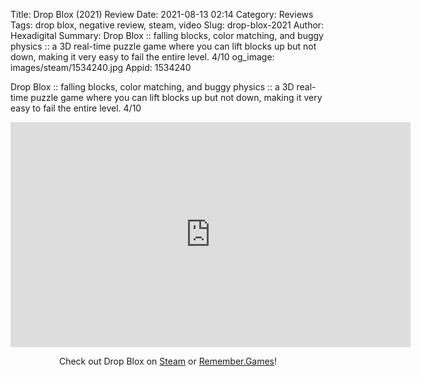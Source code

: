 Title: Drop Blox (2021) Review
Date: 2021-08-13 02:14
Category: Reviews
Tags: drop blox, negative review, steam, video
Slug: drop-blox-2021
Author: Hexadigital
Summary: Drop Blox :: falling blocks, color matching, and buggy physics :: a 3D real-time puzzle game where you can lift blocks up but not down, making it very easy to fail the entire level. 4/10
og_image: images/steam/1534240.jpg
Appid: 1534240

Drop Blox :: falling blocks, color matching, and buggy physics :: a 3D real-time puzzle game where you can lift blocks up but not down, making it very easy to fail the entire level. 4/10

<center><iframe src="https://www.youtube.com/embed/muZJl6LOoWQ?feature=oembed" allow="accelerometer; autoplay; encrypted-media; gyroscope; picture-in-picture" width="640" height="360" frameborder="0"></iframe>

Check out Drop Blox on [Steam](https://store.steampowered.com/app/1534240/?curator_clanid=34633900) or [Remember.Games](https://remember.games/game/1206/)!</center>